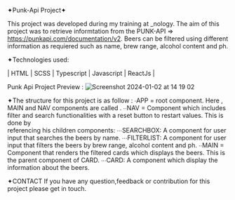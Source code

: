 ✦Punk-Api Project✦

This project was developed during my training at _nology. The aim of this project was to retrieve informtation from the PUNK-API => https://punkapi.com/documentation/v2. Beers can be filtered using different information as requiered such as name, brew range, alcohol content and ph.

✦Technologies used:

| HTML | SCSS | Typescript | Javascript | ReactJs |

Punk Api Project Preview :
![Screenshot 2024-01-02 at 14 19 02](https://github.com/AISimonetta/punk-api/assets/122782260/d2e18d76-eac0-4c69-aab1-dd2a24576ddc)

✦The structure for this project is as follow :
  ∙APP = root component. Here , MAIN and NAV components are called .
    ∙∙NAV =  Component which includes filter and search functionalities with a reset button to restart values. This is done by     
      referencing his children components: 
        ∙∙∙SEARCHBOX: A component for user input that searches the beers by name.
        ∙∙∙FILTERLIST: A component for user input that filters the beers by brew range, alcohol content and ph.
    ∙∙MAIN = Component that renders the filtered cards which displays the beers. This is the parent component of CARD.
        ∙∙∙CARD: A component which display the information about the beers.

✦CONTACT
If you have any question,feedback or contribution for this project please get in touch.
